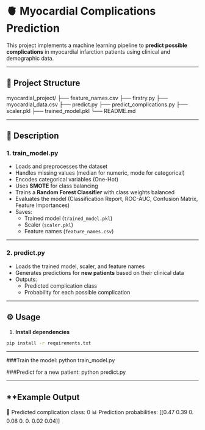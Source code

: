 # 🫀 Myocardial Complications Prediction

This project implements a machine learning pipeline to **predict possible complications** in myocardial infarction patients using clinical and demographic data.

---

## 📂 **Project Structure**

myocardial_project/
├── feature_names.csv
├── firstry.py
├── myocardial_data.csv
├── predict.py
├── predict_complications.py
├── scaler.pkl
├── trained_model.pkl
└── README.md

---

## 🚀 **Description**

### 1. **train_model.py**
- Loads and preprocesses the dataset
- Handles missing values (median for numeric, mode for categorical)
- Encodes categorical variables (One-Hot)
- Uses **SMOTE** for class balancing
- Trains a **Random Forest Classifier** with class weights balanced
- Evaluates the model (Classification Report, ROC-AUC, Confusion Matrix, Feature Importances)
- Saves:
  - Trained model (`trained_model.pkl`)
  - Scaler (`scaler.pkl`)
  - Feature names (`feature_names.csv`)

---

### 2. predict.py

- Loads the trained model, scaler, and feature names
- Generates predictions for **new patients** based on their clinical data
- Outputs:
  - Predicted complication class
  - Probability for each possible complication

---

## ⚙️ **Usage**

1. **Install dependencies**

```bash
pip install -r requirements.txt
```
---

###Train the model:
python train_model.py

###Predict for a new patient:
python predict.py

---

## **Example Output

🔮 Predicted complication class: 0
📊 Prediction probabilities: [[0.47 0.39 0.   0.08 0.   0.   0.02 0.04]]



